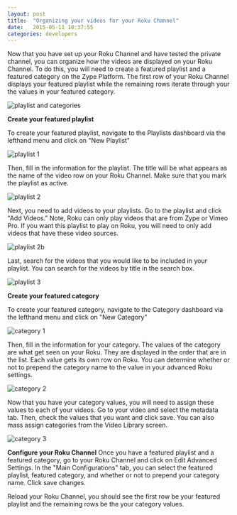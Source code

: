 ```yaml
---
layout: post
title:  "Organizing your videos for your Roku Channel"
date:   2015-05-11 10:37:55
categories: developers
---
```


Now that you have set up your Roku Channel and have tested the private channel, you
can organize how the videos are displayed on your Roku Channel. To do this,
you will need to create a featured playlist and a featured category on the Zype Platform. The first row
of your Roku Channel displays your featured playlist while the remaining rows iterate
through your the values in your featured category.

![playlist and categories]({{site.url}}assets/Categories,%20Playlists%20and%20Your%20Roku%20App/roku_playlist.png)

**Create your featured playlist**

To create your featured playlist, navigate to the Playlists dashboard via the lefthand
menu and click on "New Playlist"

![playlist 1]({{site.url}}assets/roku/playlist_1.png)

Then, fill in the information for the playlist. The title will be what appears as the
name of the video row on your Roku Channel. Make sure that you mark the playlist as active.

![playlist 2]({{site.url}}assets/roku/playlist_2.png)

Next, you need to add videos to your playlists. Go to the playlist and click "Add Videos."
Note, Roku can only play videos that are from Zype or Vimeo Pro. If you want this playlist
to play on Roku, you will need to only add videos that have these video sources.

![playlist 2b]({{site.url}}assets/roku/playlist_2b.png)

Last, search for the videos that you would like to be included in your playlist. You
can search for the videos by title in the search box.

![playlist 3]({{site.url}}assets/roku/playlist_3.png)

**Create your featured category**

To create your featured category, navigate to the Category dashboard via the lefthand
menu and click on "New Category"

![category 1]({{site.url}}assets/roku/category_1.png)

Then, fill in the information for your category. The values of the category are what get
seen on your Roku. They are displayed in the order that are in the list. Each value
gets its own row on Roku. You can determine whether or not to prepend the category name
to the value in your advanced Roku settings.

![category 2]({{site.url}}assets/roku/category_2.png)

Now that you have your category values, you will need to assign these values to each
of your videos. Go to your video and select the metadata tab. Then, check the values
that you want and click save. You can also mass assign categories from the Video Library screen.

![category 3]({{site.url}}assets/roku/category_3.png)

**Configure your Roku Channel**
Once you have a featured playlist and a featured category, go to your Roku Channel and
click on Edit Advanced Settings. In the "Main Configurations" tab, you can select
the featured playlist, featured category, and whether or not to prepend your category name.
Click save changes.

Reload your Roku Channel, you should see the first row be your featured playlist and the
remaining rows be the your category values.
